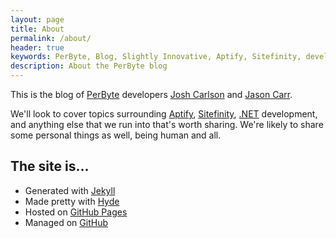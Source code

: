 ```yaml
---
layout: page
title: About
permalink: /about/
header: true
keywords: PerByte, Blog, Slightly Innovative, Aptify, Sitefinity, development
description: About the PerByte blog
---
```


This is the blog of [PerByte](/) developers [Josh Carlson](http://www.twitter.com/joshucar) and [Jason Carr](http://www.jasoncarr.com).

We'll look to cover topics surrounding [Aptify](http://www.aptify.com), [Sitefinity](http://www.sitefinity.com), [.NET](http://www.microsoft.com/net) development, and anything else that we run into that's worth sharing. We're likely to share some personal things as well, being human and all.

The site is...
--------------

* Generated with [Jekyll](http://jekyllrb.com/)
* Made pretty with [Hyde](http://hyde.getpoole.com/)
* Hosted on [GitHub Pages](http://pages.github.com/)
* Managed on [GitHub](https://github.com/slightly-innovative/slightly-innovative.github.io)
